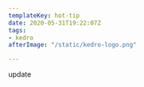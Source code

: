 ```yaml
---
templateKey: hot-tip
date: 2020-05-31T19:22:07Z
tags:
- kedro
afterImage: "/static/kedro-logo.png"

---
```

update